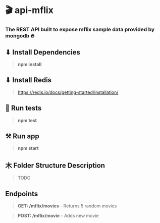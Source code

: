 # 🎬 api-mflix 
### The REST API built to expose mflix sample data provided by mongodb 🔥
## ⬇ Install Dependencies 
> **npm install**

## ⬇ Install Redis
> https://redis.io/docs/getting-started/installation/

## 🎯 Run tests 
> **npm test** 

## ⚒️ Run app 
> **npm start** 

## ⽊ Folder Structure Description 
> TODO

## Endpoints
> **GET: /mflix/movies**   -   Returns 5 random movies

> **POST: /mflix/movie**  -   Adds new movie
